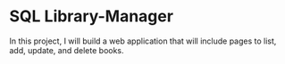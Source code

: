 # SQL Library-Manager
 In this project, I will build a web application that will include pages to list, add, update, and delete books.
